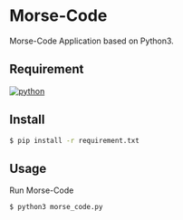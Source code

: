 # Morse-Code

Morse-Code Application based on Python3.

## Requirement

[![python](https://img.shields.io/badge/Python3-3776AB?style=for-the-badge&logo=python&logoColor=white)](https://www.python.org/downloads/release/python-361/)

## Install

```bash
$ pip install -r requirement.txt
```

## Usage

Run Morse-Code

```bash
$ python3 morse_code.py
```
